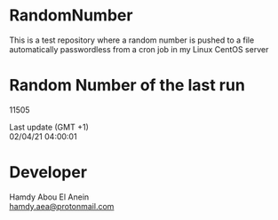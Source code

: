 # RandomNumber    
This is a test repository where a random number is pushed to a file automatically passwordless from a cron job in my Linux CentOS server    
# Random Number of the last run   
11505
      
Last update (GMT +1)    
02/04/21 04:00:01
# Developer    
Hamdy Abou El Anein   
hamdy.aea@protonmail.com
